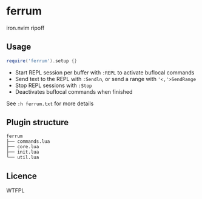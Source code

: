 # ferrum

iron.nvim ripoff

## Usage

```lua
require('ferrum').setup {}
```

- Start REPL session per buffer with `:REPL`  to activate buflocal commands
- Send text to the REPL with `:Sendln`, or send a range with `'<,'>SendRange`
- Stop REPL sessions with `:Stop`  
- Deactivates buflocal commands when finished

See `:h ferrum.txt` for more details

## Plugin structure

```
ferrum
├── commands.lua
├── core.lua
├── init.lua
└── util.lua
```

## Licence

WTFPL
